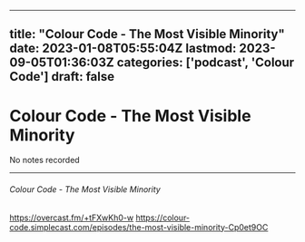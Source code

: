 
---
title: "Colour Code - The Most Visible Minority"
date: 2023-01-08T05:55:04Z
lastmod: 2023-09-05T01:36:03Z
categories: ['podcast', 'Colour Code']
draft: false
---


# Colour Code - The Most Visible Minority

No notes recorded

- - -
###### Colour Code - The Most Visible Minority

https://overcast.fm/+tFXwKh0-w
https://colour-code.simplecast.com/episodes/the-most-visible-minority-Cp0et9OC

<!-- #public #podcast #Colour Code# -->

<!-- {BearID:F5798E7C-3A68-4B71-ADB3-E7E45785D25B-28016-00002D98027FCF32} -->
